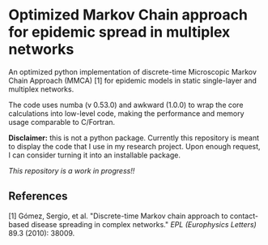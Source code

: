 # Optimized Markov Chain approach for epidemic spread in multiplex networks

An optimized python implementation of discrete-time Microscopic Markov Chain Approach (MMCA) [1] for epidemic models in static single-layer and multiplex networks.

The code uses numba (v 0.53.0) and awkward (1.0.0) to wrap the core calculations into low-level code, making the performance and memory usage comparable to C/Fortran.

**Disclaimer:**  this is not a python package. Currently this repository is meant to display the code that I use in my research project. Upon enough request, I can consider turning it into an installable package. 

_This repository is a work in progress!!_

## References

[1] Gómez, Sergio, et al. "Discrete-time Markov chain approach to contact-based disease spreading in complex networks." *EPL (Europhysics Letters)* 89.3 (2010): 38009.

